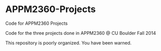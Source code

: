 APPM2360-Projects
=================

Code for APPM2360 Projects

Code for the three projects done in APPM2360 @ CU Boulder Fall 2014

This repository is poorly organized. You have been warned.

